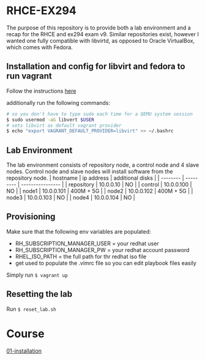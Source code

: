 # RHCE-EX294
The purpose of this repository is to provide both a lab environment and a recap for the RHCE and ex294 exam v9.
Similar repositories exist, however I wanted one fully compatible with libvirtd, as opposed to Oracle VirtualBox, which comes with Fedora.


## Installation and config for libvirt and fedora to run vagrant
Follow the instructions [here](https://vagrant-libvirt.github.io/vagrant-libvirt/)

additionally run the following commands:
```bash
# so you don't have to type sudo each time for a QEMU system session
$ sudo usermod -aG libvert $USER
# sets libvirt as default vagrant provider
$ echo "export VAGRANT_DEFAULT_PROVIDER=libvirt" >> ~/.bashrc 
```

## Lab Environment
The lab environment consists of repository node, a control node and 4 slave nodes. Control node and slave nodes will install software from the repository node.
| hostname | ip address | additional disks |
| -------- | ---------  | ---------------- |
| repository | 10.0.0.10 | NO |
| control | 10.0.0.100 | NO |
| node1 | 10.0.0.101 | 400M + 5G |
| node2 | 10.0.0.102 | 400M + 5G |
| node3 | 10.0.0.103 | NO |
| node4 | 10.0.0.104 | NO |


## Provisioning
Make sure that the following env variables are populated:
* RH_SUBSCRIPTION_MANAGER_USER = your redhat user
* RH_SUBSCRIPTION_MANAGER_PW = your redhat account password
* RHEL_ISO_PATH = the full path for thr redhat iso file 
* get used to populate the .vimrc file so you can edit playbook files easily


Simply run `$ vagrant up`

## Resetting the lab
Run `$ reset_lab.sh`

# Course
[01-installation](01-installation/README.MD)
